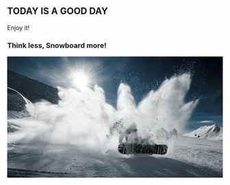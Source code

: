 ## TODAY IS A GOOD DAY

Enjoy it!

### Think less, Snowboard more!



![Quote](2mattias-olsson-nQz49efZEFs-unsplash.jpg)















